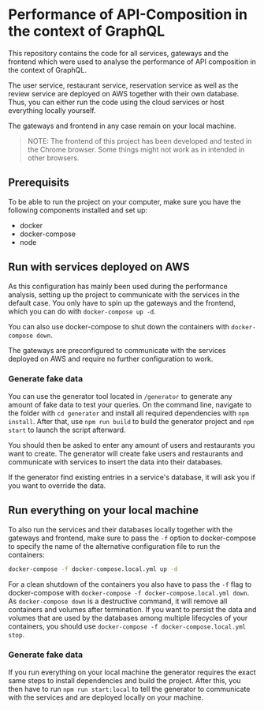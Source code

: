# Performance of API-Composition in the context of GraphQL

This repository contains the code for all services, gateways and the frontend which were used to
analyse the performance of API composition in the context of GraphQL.

The user service, restaurant service, reservation service as well as the review service are deployed
on AWS together with their own database. Thus, you can either run the code using the cloud services
or host everything locally yourself.

The gateways and frontend in any case remain on your local machine.

> NOTE: The frontend of this project has been 
> developed and tested in the Chrome browser. 
> Some things might not work as in intended in 
> other browsers.

## Prerequisits

To be able to run the project on your computer, make sure you have the following components installed and set up:
* docker
* docker-compose
* node

## Run with services deployed on AWS

As this configuration has mainly been used during the performance analysis, setting up the project
to communicate with the services in the default case. You only have to spin up the gateways and the
frontend, which you can do with `docker-compose up -d`.

You can also use docker-compose to shut down the containers with `docker-compose down`.

The gateways are preconfigured to communicate with the services deployed on AWS and
require no further configuration to work.

### Generate fake data

You can use the generator tool located in `/generator` to generate any amount of fake data to test your queries.
On the command line, navigate to the folder with `cd generator` and install all required dependencies with `npm install`.
After that, use `npm run build` to build the generator project and `npm start` to launch the script afterward.

You should then be asked to enter any amount of users and restaurants you want to create.
The generator will create fake users and restaurants and communicate with services to insert the data into their databases.

If the generator find existing entries in a service's database, it will ask you if you want to override the data.

## Run everything on your local machine

To also run the services and their databases locally together with the gateways and frontend,
make sure to pass the `-f` option to docker-compose to specify the name of the alternative
configuration file to run the containers:

```bash
docker-compose -f docker-compose.local.yml up -d
```

For a clean shutdown of the containers you also have to pass the `-f` flag to docker-compose with
`docker-compose -f docker-compose.local.yml down`.
As `docker-compose down` is a destructive command, it will remove all containers and volumes after
termination. If you want to persist the data and volumes that are used by the databases among multiple lifecycles of your containers, you should use `docker-compose -f docker-compose.local.yml stop`.

### Generate fake data

If you run everything on your local machine the generator requires the exact same steps to install dependencies and build the project. After this, you then have to run `npm run start:local` to tell the generator to communicate with the services
and are deployed locally on your machine.
